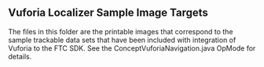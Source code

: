 ## Vuforia Localizer Sample Image Targets

The files in this folder are the printable images that correspond to the sample 
trackable data sets that have been included with integration of Vuforia to the 
FTC SDK. See the ConceptVuforiaNavigation.java OpMode for details.
